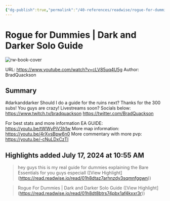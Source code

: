 ```yaml
---
{"dg-publish":true,"permalink":"/40-references/readwise/rogue-for-dummies-dark-and-darker-solo-guide/","tags":["rw/articles"]}
---
```


# Rogue for Dummies | Dark and Darker Solo Guide

![rw-book-cover](https://i.ytimg.com/vi/cLV85uq4U5g/maxresdefault.jpg)
  
URL: https://www.youtube.com/watch?v=cLV85uq4U5g
Author: BradQuackson

## Summary

#darkanddarker 
Should I do a guide for the ruins next? Thanks for the 300 subs! You guys are crazy! Livestreams soon?
Socials below:
https://www.twitch.tv/bradquackson
https://twitter.com/BradQuackson

For best stats and more information 
EA GUIDE: https://youtu.be/tWWyPiV3h1w
More map information: https://youtu.be/4rXvsBpw6n0
More commentary with more pvp: https://youtu.be/-cNuLDxCzTI

## Highlights added July 17, 2024 at 10:55 AM
>hey guys this is my real guide for dummies explaining the Bare Essentials for you guys especiall ([View Highlight] (https://read.readwise.io/read/01h8dtaz7arhnzdy3sqmnfggwn))


>Rogue For Dummies | Dark and Darker Solo Guide
>[](https://www.youtube.com/@bradquackson) ([View Highlight] (https://read.readwise.io/read/01h8dt8btrs74pbx1af4kxxr3r))


